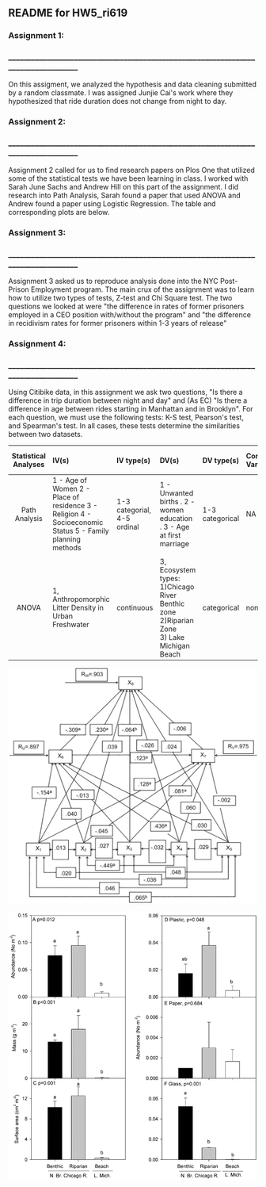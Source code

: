 ## README for HW5_ri619 


### Assignment 1:
### __________________________________________________________________________________

   On this assigment, we analyzed the hypothesis and data cleaning submitted by a random classmate. I was assigned Junjie Cai's work where they hypothesized that ride duration does not change from night to day.
   
   
### Assignment 2:
### __________________________________________________________________________________


   Assignment 2 called for us to find research papers on Plos One that utilized some of the statistical tests we have been learning in class. I worked with Sarah June Sachs and Andrew Hill on this part of the assignment. I did research into Path Analysis, Sarah found a paper that used ANOVA and Andrew found a paper using Logistic Regression. The table and corresponding plots are below. 
   

### Assignment 3:
### __________________________________________________________________________________


   Assignment 3 asked us to reproduce analysis done into the NYC Post-Prison Employment program. The main crux of the assignment was to learn how to utilize two types of tests, Z-test and Chi Square test. The two questions we looked at were "the difference in rates of former prisoners employed in a CEO position with/without the program" and "the difference in recidivism rates for former prisoners within 1-3 years of release"
   


### Assignment 4:
### __________________________________________________________________________________

   Using Citibike data, in this assignment we ask two questions, "Is there a difference in trip duration between night and day" and (As EC) "Is there a difference in age between rides starting in Manhattan and in Brooklyn". For each question, we must use the following tests: K-S test, Pearson's test, and Spearman's test. In all cases, these tests determine the similarities between two datasets. 


| **Statistical Analyses**	|  **IV(s)**  |  **IV type(s)** |  **DV(s)**  |  **DV type(s)**  |  **Control Var** | **Control Var type**  | **Question to be answered** | **_H0_** | **alpha** | **link to paper**| 
|:----------:|:----------|:------------|:-------------|:-------------|:------------|:------------- |:------------------|:----:|:-------:|:-------|
Path Analysis	| 1 - Age of Women  2 - Place of residence  3 - Religion  4 - Socioeconomic Status  5 - Family planning methods | 1-3 categorial, 4-5 ordinal | 1 - Unwanted births . 2 - women education . 3 - Age at first marriage| 1-3 categorical | NA | NA | What are the determinants of unwanted births in Bangladesh | Sociodemographic variable has direct/indirect effect on the likelyhood of an unwanted birth  | 0.05 and 0.01 | [Correlates of Unwanted Births in Bangladesh: A Study through Path Analysis](https://journals.plos.org/plosone/article?id=10.1371/journal.pone.0164007#pone-0164007-t002) |
  |||||||||
  ANOVA    | 1, Anthropomorphic Litter Density in Urban Freshwater | continuous | 3, Ecosystem types: 1)Chicago River Benthic zone <br> 2)Riparian Zone <br> 3) Lake Michigan Beach | categorical | none | none |     Is there a significant difference of AL density between three ecosystems? | µ1 = µ2 = µ3 | ≤ 0.012 | [Anthropogenic Litter in Urban Freshwater Ecosystems: Distribution and Microbial Interactions](https://journals.plos.org/plosone/article?id=10.1371/journal.pone.0098485#s3) |

![main plot](path_analysis_paper_plot.PNG)

![main plot](journalANOVA.png)
